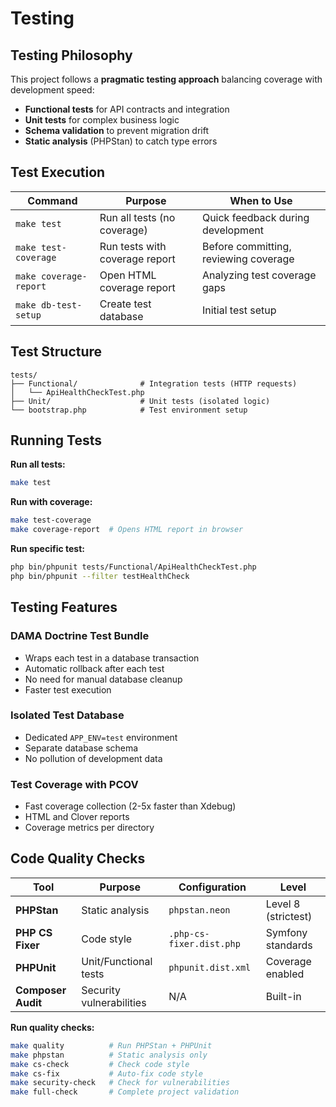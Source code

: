 # Testing

## Testing Philosophy

This project follows a **pragmatic testing approach** balancing coverage with development speed:

- **Functional tests** for API contracts and integration
- **Unit tests** for complex business logic
- **Schema validation** to prevent migration drift
- **Static analysis** (PHPStan) to catch type errors

## Test Execution

| Command | Purpose | When to Use |
|---------|---------|-------------|
| `make test` | Run all tests (no coverage) | Quick feedback during development |
| `make test-coverage` | Run tests with coverage report | Before committing, reviewing coverage |
| `make coverage-report` | Open HTML coverage report | Analyzing test coverage gaps |
| `make db-test-setup` | Create test database | Initial test setup |

## Test Structure

```
tests/
├── Functional/              # Integration tests (HTTP requests)
│   └── ApiHealthCheckTest.php
├── Unit/                    # Unit tests (isolated logic)
└── bootstrap.php            # Test environment setup
```

## Running Tests

**Run all tests:**
```bash
make test
```

**Run with coverage:**
```bash
make test-coverage
make coverage-report  # Opens HTML report in browser
```

**Run specific test:**
```bash
php bin/phpunit tests/Functional/ApiHealthCheckTest.php
php bin/phpunit --filter testHealthCheck
```

## Testing Features

### **DAMA Doctrine Test Bundle**
- Wraps each test in a database transaction
- Automatic rollback after each test
- No need for manual database cleanup
- Faster test execution

### **Isolated Test Database**
- Dedicated `APP_ENV=test` environment
- Separate database schema
- No pollution of development data

### **Test Coverage with PCOV**
- Fast coverage collection (2-5x faster than Xdebug)
- HTML and Clover reports
- Coverage metrics per directory

## Code Quality Checks

| Tool | Purpose | Configuration | Level |
|------|---------|---------------|-------|
| **PHPStan** | Static analysis | `phpstan.neon` | Level 8 (strictest) |
| **PHP CS Fixer** | Code style | `.php-cs-fixer.dist.php` | Symfony standards |
| **PHPUnit** | Unit/Functional tests | `phpunit.dist.xml` | Coverage enabled |
| **Composer Audit** | Security vulnerabilities | N/A | Built-in |

**Run quality checks:**
```bash
make quality          # Run PHPStan + PHPUnit
make phpstan          # Static analysis only
make cs-check         # Check code style
make cs-fix           # Auto-fix code style
make security-check   # Check for vulnerabilities
make full-check       # Complete project validation
```
